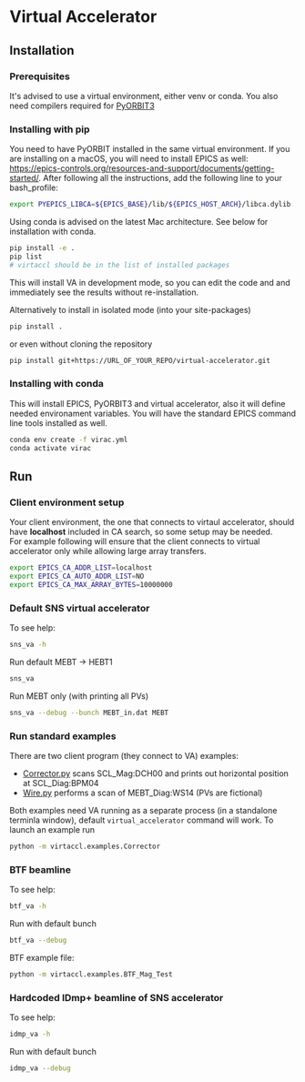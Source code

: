 # Virtual Accelerator

## Installation

### Prerequisites 
It's advised to use a virtual environment, either venv or conda. 
You also need compilers required for [PyORBIT3](https://github.com/PyORBIT-Collaboration/PyORBIT3)

### Installing with pip 
You need to have PyORBIT installed in the same virtual environment.
If you are installing on a macOS, you will need to install EPICS as well: https://epics-controls.org/resources-and-support/documents/getting-started/.
After following all the instructions, add the following line to your bash_profile:
```bash
export PYEPICS_LIBCA=${EPICS_BASE}/lib/${EPICS_HOST_ARCH}/libca.dylib
```
Using conda is advised on the latest Mac architecture. See below for installation with conda.


```bash
pip install -e .
pip list
# virtaccl should be in the list of installed packages
```
This will install VA in development mode, so you can edit the code and and immediately see the results without re-installation.

Alternatively to install in isolated mode (into your site-packages) 
```bash
pip install .
```
or even without cloning the repository

```bash
pip install git+https://URL_OF_YOUR_REPO/virtual-accelerator.git
```

### Installing with conda
This will install EPICS, PyORBIT3 and virtual accelerator, also it will define needed environament variables. You will have the standard EPICS command line tools installed as well.

```bash
conda env create -f virac.yml
conda activate virac
```


## Run

### Client environment setup
Your client environment, the one that connects to virtaul accelerator, should have **localhost**  included in CA search, so some setup may be needed.<br>
For example following will ensure that the client connects to virtual accelerator only while allowing large array transfers.
```bash
export EPICS_CA_ADDR_LIST=localhost
export EPICS_CA_AUTO_ADDR_LIST=NO
export EPICS_CA_MAX_ARRAY_BYTES=10000000
```

### Default SNS virtual accelerator

To see help:
```bash
sns_va -h
```

Run default MEBT -> HEBT1
```bash
sns_va
```

Run MEBT only (with printing all PVs)
```bash
sns_va --debug --bunch MEBT_in.dat MEBT
```

### Run standard examples 
There are two client program (they connect to VA) examples:
* [Corrector.py](virtaccl/examples/Corrector.py) scans SCL_Mag:DCH00 and prints out horizontal position at SCL_Diag:BPM04 
* [Wire.py](virtaccl/examples/Wire.py) performs a scan of MEBT_Diag:WS14 (PVs are fictional) 

Both examples need VA running as a separate process (in a standalone terminla window), 
default `virtual_accelerator` command will work.
To launch an example run

```bash
python -m virtaccl.examples.Corrector 
```

### BTF beamline

To see help:
```bash
btf_va -h
```

Run with default bunch

```bash
btf_va --debug
```

BTF example file:

```bash
python -m virtaccl.examples.BTF_Mag_Test 
```

### Hardcoded IDmp+ beamline of SNS accelerator

To see help:
```bash
idmp_va -h
```

Run with default bunch

```bash
idmp_va --debug
```


